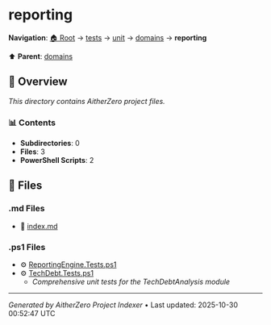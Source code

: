 # reporting

**Navigation**: [🏠 Root](../../../../index.md) → [tests](../../../index.md) → [unit](../../index.md) → [domains](../index.md) → **reporting**

⬆️ **Parent**: [domains](../index.md)

## 📖 Overview

*This directory contains AitherZero project files.*

### 📊 Contents

- **Subdirectories**: 0
- **Files**: 3
- **PowerShell Scripts**: 2

## 📄 Files

### .md Files

- 📝 [index.md](./index.md)

### .ps1 Files

- ⚙️ [ReportingEngine.Tests.ps1](./ReportingEngine.Tests.ps1)
- ⚙️ [TechDebt.Tests.ps1](./TechDebt.Tests.ps1)
  - *Comprehensive unit tests for the TechDebtAnalysis module*

---

*Generated by AitherZero Project Indexer* • Last updated: 2025-10-30 00:52:47 UTC

